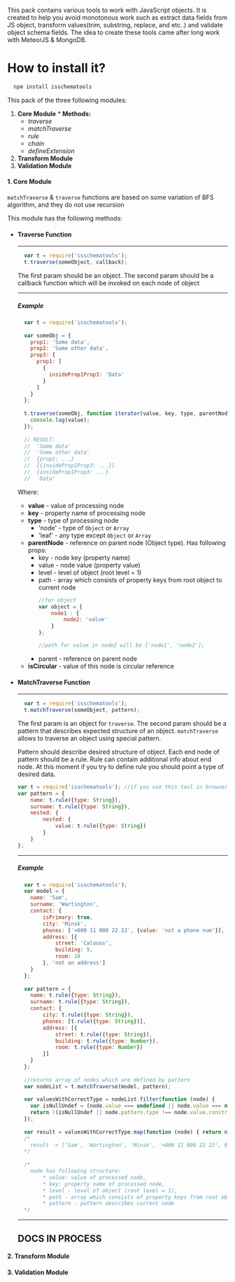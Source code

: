 
This pack contains various tools to work with JavaScript objects. It is created to help you avoid monotonous work such as extract data fields from JS object, transform values(trim, substring, replace, and etc..) and validate object schema fields.
The idea to create these tools came after long work with MeteorJS & MongoDB.

# How to install it?
```javascript
  npm install isschematools
```

This pack of the three following modules:
  1. **Core Module**
	* **Methods:**
	  * *traverse*
	  * *matchTraverse*
	  * *rule*
	  * *chain*
	  * *defineExtension*
  2. **Transform Module**
  3. **Validation Module**


#### 1. Core Module
  
  
 `matchTraverse` & `traverse` functions are based on some variation of  BFS algorithm, and they do not use recursion

  This module has the following methods:
  - #### Traverse Function
    ___
    ```javascript
      var t = require('isschematools');
      t.traverse(someObject, callback);
    ```
    The first param should be an object.
    The second param should be a callback function which will be invoked on each node of object
    ___
    ##### Example
    ```javascript
      var t = require('isschematools');
      
      var someObj = {
        prop1: 'Some data',
        prop2: 'Some other data',
        prop3: {
          prop1: [
            {
              insideProp1Prop3: 'Data'
            }
          ]
        }
      };
      
      t.traverse(someObj, function iterator(value, key, type, parentNode, isCircular) {
        console.log(value);
      });
      
      // RESULT:
      //  'Some data' 
      //  'Some other data'
      //  {prop1: ...}
      //  [{insideProp1Prop3: ...}]
      //  {insideProp1Prop3: ...}
      //  'Data'
    ```
    Where:
      - **value** - value of processing node
      - **key** - property name of processing node
      - **type** - type of processing node
        * 'node' - type of `Object` or `Array`
        * 'leaf' - any type except `Object` or `Array`
      - **parentNode** - reference on parent node (Object type). Has following props:
        * key - node key (property name)
        * value - node value (property value)
        * level - level of object (root level = 1)
        * path - array which consists of property keys from root object to current node 
        	```javascript
        	//for object 
        	var object = {
        		node1 : {
        			node2: 'value'
        		}
        	};
        	
        	//path for value in node2 will be ['node1', 'node2'];
        	```
        * parent - reference on parent node
      - **isCircular** - value of this node is circular reference
      
  - #### MatchTraverse Function
    ___
    ```javascript
      var t = require('isschematools');
      t.matchTraverse(someObject, pattern);
    ```
    
    The first param is an object for `traverse`.
    The second param should be a pattern that describes expected structure of an object.
    `matchTraverse` allows to traverse an object using special pattern.
    
    Pattern should describe desired structure of object. Each end node of pattern should be a rule.
    Rule can contain additional info about end node. At this moment if you try to define rule you should point a type of desired data.
    ```javascript
    var t = require('isschematools'); //if you use this tool in browser it should look like: var t = ISSchemaTools;
    var pattern = {
    	name: t.rule({type: String}),
    	surname: t.rule({type: String}),
    	nested: {
    		nested: {
    			value: t.rule({type: String})
    		}
    	}
    };
    ```
    ___
    ##### Example
    ```javascript
      var t = require('isschematools');
      var model = {
      	name: 'Sam',
      	surname: 'Wartington',
      	contact: {
      		isPrimary: true,
      		city: 'Minsk',
      		phones: ['+000 11 000 22 22', {value: 'not a phone num'}],
      		address: [{
      			street: 'Calouss',
      			building: 9,
      			room: 10
      		}, 'not an address']
      	}
      };
      
      var pattern = {
      	name: t.rule({type: String}),
      	surname: t.rule({type: String}),
      	contact: {
      		city: t.rule({type: String}),
      		phones: [t.rule({type: String})],
      		address: [{
      			street: t.rule({type: String}),
      			building: t.rule({type: Number}),
      			room: t.rule({type: Number})
      		}]
      	}
      };
      
      //returns array of nodes which are defined by pattern
      var nodeList = t.matchTraverse(model, pattern);
      
      var valuesWithCorrectType = nodeList.filter(function (node) {
      	var isNullUndef = (node.value === undefined || node.value === null); 
      	return !(isNullUndef || node.pattern.type !== node.value.constructor);
      });
      
      var result = valuesWithCorrectType.map(function (node) { return node.value; });
      /*
      	result -> ['Sam', 'Wartington', 'Minsk', '+000 11 000 22 22', 9, 10, 'Calouss']
      */
      
      /*
      	node has following structure: 
      		* value: value of processed node,
      		* key: property name of processed node,
      		* level - level of object (root level = 1),
        	* path - array which consists of property keys from root object to current node,
        	* pattern - pattern describes current node
      */
    ```
    ___
    ## DOCS IN PROCESS
    
#### 2. Transform Module
#### 3. Validation Module
